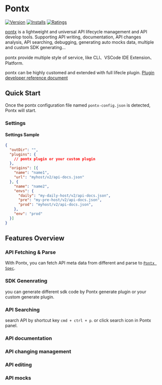 # Pontx

[![Version](https://img.shields.io/visual-studio-marketplace/v/jasonhzq.vscode-pontx)](https://marketplace.visualstudio.com/items?itemName=jasonHzq.vscode-pontx)
[![Installs](https://img.shields.io/visual-studio-marketplace/i/jasonhzq.vscode-pontx)](https://marketplace.visualstudio.com/items?itemName=jasonHzq.vscode-pontx)
[![Ratings](https://img.shields.io/visual-studio-marketplace/r/jasonhzq.vscode-pontx)](https://marketplace.visualstudio.com/items?itemName=jasonHzq.vscode-pontx)

[pontx](https://github.com/pontjs/pontx) is a lightweight and universal API lifecycle management and API develop tools. Supporting API writing, documentation, API changes analysis, API searching, debugging, generating auto mocks data, multiple and custom SDK generating...

pontx provide multiple style of service, like CLI、VSCode IDE Extension、Platform.

pontx can be highly customed and extended with full lifecle plugin. [Plugin developer reference document](https://github.com/pontjs/pontx/blob/main/PluginContribution.md)

## Quick Start
  Once the pontx configuration file named `pontx-config.json` is detected, Pontx will start.

  ### Settings

  #### Settings Sample

  ```json
  {
    "outDir": "",
    "plugins": {
      // pontx plugin or your custom plugin
    },
    "origins": [{
      "name": "name1",
      "url": "myhost/v2/api-docs.json"
    }, {
      "name": "name2",
      "envs": {
        "daily": "my-daily-host/v2/api-docs.json",
        "pre": "my-pre-host/v2/api-docs.json",
        "prod": "myhost/v2/api-docs.json",
      },
      "env": "prod"
    }]
  }
  ```

## Features Overview

### API Fetching & Parse

With Pontx, you can fetch API meta data from different and parse to [`Pontx Spec`](https://github.com/pontjs/pontx/blob/main/packages/pontx-spec/docs/classes/PontSpec.md#properties-1).

### SDK Genenrating

you can generate different sdk code by Pontx generate plugin or your custom generate plugin.

### API Searching

search API by shortcut key `cmd + ctrl + p`. or click search icon in Pontx panel.

### API documentation

### API changing management

### API editing

### API mocks
